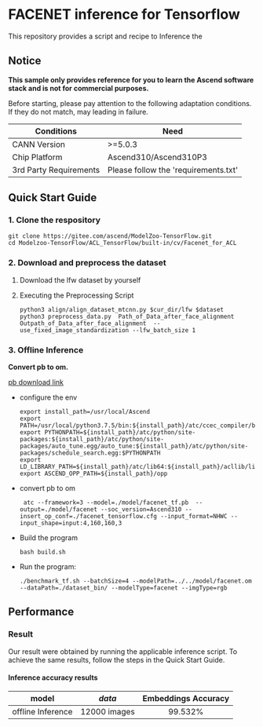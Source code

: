 # FACENET inference for Tensorflow

This repository provides a script and recipe to Inference the

## Notice
**This sample only provides reference for you to learn the Ascend software stack and is not for commercial purposes.**

Before starting, please pay attention to the following adaptation conditions. If they do not match, may leading in failure.

| Conditions | Need |
| --- | --- |
| CANN Version | >=5.0.3 |
| Chip Platform| Ascend310/Ascend310P3 |
| 3rd Party Requirements| Please follow the 'requirements.txt' |

## Quick Start Guide

### 1. Clone the respository

```shell
git clone https://gitee.com/ascend/ModelZoo-TensorFlow.git
cd Modelzoo-TensorFlow/ACL_TensorFlow/built-in/cv/Facenet_for_ACL
```

### 2. Download and preprocess the dataset

1. Download the lfw dataset by yourself

2. Executing the Preprocessing Script
   ```
   python3 align/align_dataset_mtcnn.py $cur_dir/lfw $dataset
   python3 preprocess_data.py  Path_of_Data_after_face_alignment  Outpath_of_Data_after_face_alignment  --use_fixed_image_standardization --lfw_batch_size 1
   
   ```
 
### 3. Offline Inference

**Convert pb to om.**

  [pb download link](https://obs-9be7.obs.cn-east-2.myhuaweicloud.com/003_Atc_Models/modelzoo/Official/cv/Facenet_for_ACL.zip)

- configure the env

  ```
  export install_path=/usr/local/Ascend
  export PATH=/usr/local/python3.7.5/bin:${install_path}/atc/ccec_compiler/bin:${install_path}/atc/bin:$PATH
  export PYTHONPATH=${install_path}/atc/python/site-packages:${install_path}/atc/python/site-packages/auto_tune.egg/auto_tune:${install_path}/atc/python/site-packages/schedule_search.egg:$PYTHONPATH
  export LD_LIBRARY_PATH=${install_path}/atc/lib64:${install_path}/acllib/lib64:$LD_LIBRARY_PATH
  export ASCEND_OPP_PATH=${install_path}/opp
  ```

- convert pb to om

  ```
   atc --framework=3 --model=./model/facenet_tf.pb  --output=./model/facenet --soc_version=Ascend310 --insert_op_conf=./facenet_tensorflow.cfg --input_format=NHWC --input_shape=input:4,160,160,3
  ```

- Build the program

  ```
  bash build.sh
  ```

- Run the program:

  ```
  ./benchmark_tf.sh --batchSize=4 --modelPath=../../model/facenet.om --dataPath=./dataset_bin/ --modelType=facenet --imgType=rgb
  ```
  
## Performance

### Result

Our result were obtained by running the applicable inference script. To achieve the same results, follow the steps in the Quick Start Guide.

#### Inference accuracy results

|       model       | ***data***  |    Embeddings Accuracy    |
| :---------------: | :---------: | :---------: |
| offline Inference | 12000 images |   99.532%     |

